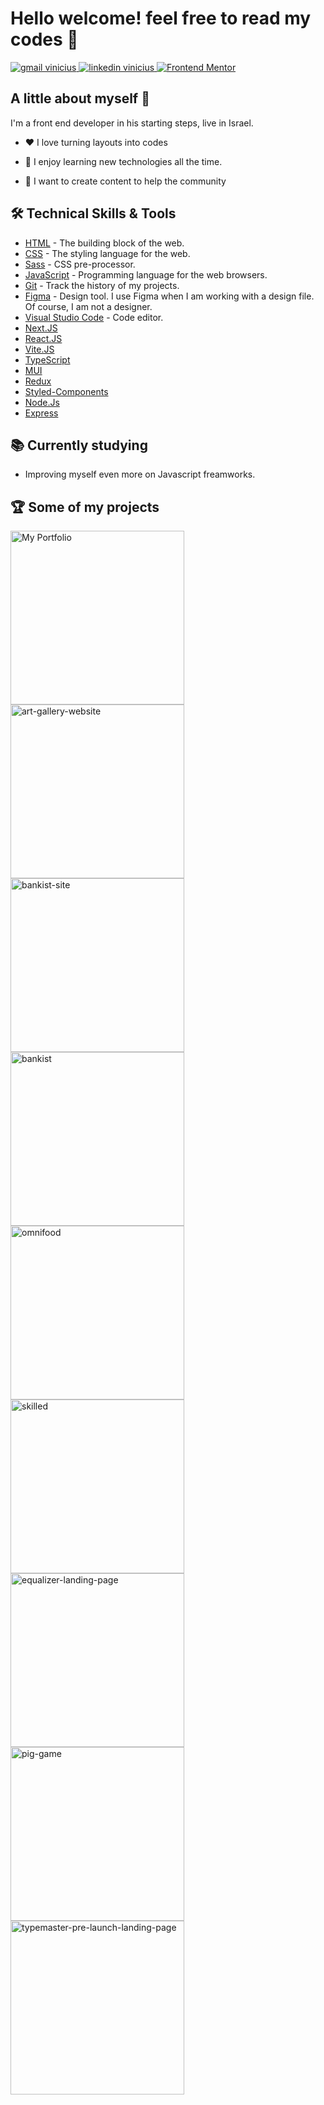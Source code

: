 # Hello welcome! feel free to read my codes 🤯

<!--![](./img/banner.jpg)-->

<div align="left">
<a href="mailto:viniciush2015@gmail.com" target="_blank" display='inline'>
 <img src="https://img.shields.io/badge/Gmail-D14836?style=for-the-badge&logo=gmail&logoColor=white" alt="gmail vinicius"></img>
</a>

<a href="https://www.linkedin.com/in/vinícius-henrique-7a2533229/" target="_blank">
<img src="https://img.shields.io/badge/LinkedIn-0077B5?style=for-the-badge&logo=linkedin&logoColor=white" alt="linkedin vinicius"></img>
</a>
<a href="https://www.frontendmentor.io/profile/viniciusshenri96" target="_blank"><img src="https://img.shields.io/badge/Frontend Mentor-Vinicius Henrique-informational?style=for-the-badge&logo=frontendmentor" alt="Frontend Mentor" /></a> 
</div>

## A little about myself 👋

I'm a front end developer in his starting steps, live in Israel.

- ❤️ I love turning layouts into codes

- 📖 I enjoy learning new technologies all the time.

- 🚀 I want to create content to help the community

## 🛠️ Technical Skills & Tools

- [HTML](https://developer.mozilla.org/en-US/docs/Web/html) - The building block of the web.
- [CSS](https://developer.mozilla.org/en-US/docs/Web/css) - The styling language for the web.
- [Sass](https://sass-lang.com/) - CSS pre-processor.
- [JavaScript](https://developer.mozilla.org/en-US/docs/Web/javascript) - Programming language for the web browsers.
- [Git](https://git-scm.com/) - Track the history of my projects.
- [Figma](https://www.figma.com/) - Design tool. I use Figma when I am working with a design file. Of course, I am not a designer.
- [Visual Studio Code](https://code.visualstudio.com/) - Code editor.
- [Next.JS](https://nextjs.org/)
- [React.JS](https://reactjs.org/)
- [Vite.JS](https://vitejs.dev/)
- [TypeScript](https://www.typescriptlang.org/)
- [MUI](https://mui.com/)
- [Redux](https://redux.js.org/)
- [Styled-Components](https://styled-components.com/)
- [Node.Js](https://nodejs.org/en/)
- [Express](https://expressjs.com/)

## 📚 Currently studying

- Improving myself even more on Javascript freamworks.

## 🏆 Some of my projects

<!-- Repo info cards - https://github.com/anuraghazra/github-readme-stats -->
<!-- Small repo cards (fork) - https://github.com/DenverCoder1/github-readme-stats -->
<p align="left">
  <a href="https://ron-rock-portfolio-jw1vgkrmj-ronrk.vercel.app"><img width="278" src="https://ron-rock-portfolio-jw1vgkrmj-ronrk.vercel.app" alt="My Portfolio"></a>
  <a href="https://github.com/viniciusshenri96/art-gallery-website"><img width="278" src="https://denvercoder1-github-readme-stats.vercel.app/api/pin/?username=viniciusshenri96&repo=art-gallery-website&theme=react&bg_color=1F2937&title_color=F85D7F&hide_border=true&icon_color=F8D866&show_icons=false" alt="art-gallery-website"></a>
  <a href="https://github.com/viniciusshenri96/bankist-site"><img width="278" src="https://denvercoder1-github-readme-stats.vercel.app/api/pin?username=viniciusshenri96&repo=bankist-site&theme=react&bg_color=1F2937&title_color=F85D7F&hide_border=true&icon_color=F8D866&show_icons=false" alt="bankist-site"></a>
  <a href="https://github.com/viniciusshenri96/bankist"><img width="278" src="https://denvercoder1-github-readme-stats.vercel.app/api/pin/?username=viniciusshenri96&repo=bankist&theme=react&bg_color=1F2937&title_color=F85D7F&hide_border=true&icon_color=F8D866&show_icons=false" alt="bankist"></a>
  <a href="https://github.com/viniciusshenri96/omnifood"><img width="278" src="https://denvercoder1-github-readme-stats.vercel.app/api/pin/?username=viniciusshenri96&repo=omnifood&theme=react&bg_color=1F2937&title_color=F85D7F&hide_border=true&icon_color=F8D866&show_icons=false" alt="omnifood"></a>
  <a href="https://github.com/viniciusshenri96/skilled"><img width="278" src="https://denvercoder1-github-readme-stats.vercel.app/api/pin/?username=viniciusshenri96&repo=skilled&theme=react&bg_color=1F2937&title_color=F85D7F&hide_border=true&icon_color=F8D866&show_icons=false" alt="skilled"></a>
  <a href="https://github.com/viniciusshenri96/equalizer-landing-page"><img width="278" src="https://denvercoder1-github-readme-stats.vercel.app/api/pin/?username=viniciusshenri96&repo=equalizer-landing-page&theme=react&bg_color=1F2937&title_color=F85D7F&hide_border=true&icon_color=F8D866&show_icons=false&show_description=false" alt="equalizer-landing-page"></a>
  <a href="https://github.com/viniciusshenri96/pig-game"><img width="278" src="https://denvercoder1-github-readme-stats.vercel.app/api/pin/?username=viniciusshenri96&repo=pig-game&theme=react&bg_color=1F2937&title_color=F85D7F&hide_border=true&icon_color=F8D866&show_icons=false&show_description=false" alt="pig-game"></a>
  <a href="https://github.com/viniciusshenri96/typemaster-pre-launch-landing-page"><img width="278" src="https://denvercoder1-github-readme-stats.vercel.app/api/pin/?username=viniciusshenri96&repo=typemaster-pre-launch-landing-page&theme=react&bg_color=1F2937&title_color=F85D7F&hide_border=true&icon_color=F8D866&show_icons=false&show_description=false" alt="typemaster-pre-launch-landing-page"></a>

